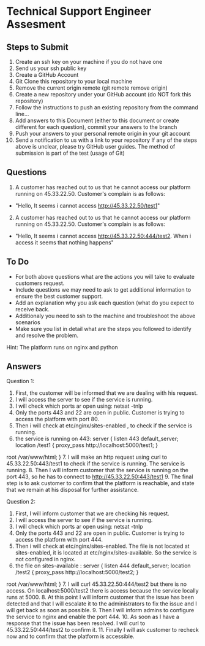 # Technical Support Engineer Assesment
## Steps to Submit  


1. Create an ssh   key on your machine if you do not have one
1. Send us your ssh public key
1. Create a GitHub Account
1. Git Clone this repository to your local machine
1. Remove the current origin remote (git remote remove origin)
1. Create a new repository under your GitHub account (do NOT fork this repository)
1. Follow the instructions to push an existing repository from the command line...
1. Add answers to this Document (either to this document or create different for each question), commit your answers to the branch
1. Push your answers to your personal remote origin in your git account
1. Send a notification to us with a link to your repository
If any of the steps above is unclear, please try GitHub user guides.
The method of submission is part of the test (usage of Git)

## Questions
1. A customer has reached out to us that he cannot access our platform running on 45.33.22.50. Customer's complain is as follows:
- "Hello, It seems i cannot access http://45.33.22.50/test1"

2. A customer has reached out to us that he cannot access our platform running on 45.33.22.50. Customer's complain is as follows:
- "Hello, It seems i cannot access http://45.33.22.50:444/test2. When i access it seems that nothing happens"

## To Do
- For both above questions what are the actions you will take to evaluate customers request.
- Include questions we may need to ask to get additional information to ensure the best customer support.
- Add an explanation why you ask each question (what do you expect to receive back.
- Additionaly you need to ssh to the machine and troubleshoot the above scenarios
- Make sure you list in detail what are the steps you followed to identify and resolve the problem.

Hint: The platform runs on nginx and python

## Answers



Question 1:
1. First, the customer will be informed that we are dealing with his request.
2. I will access the server to see if the service is running.
3. I will check which ports ar open using: netsat -tnlp
4. Only the ports 443 and 22 are open in public. Customer is trying to access the platform with port 80.
5. Then i will check at etc/nginx/sites-enabled , to check if the service is running. 
6. the service is running on 443: 
server {
  listen 443  default_server;
  location /test1 {
        proxy_pass http://localhost:5000/test1;
  }

  root /var/www/html;
}
7. I will make an http request using curl to 45.33.22.50:443/test1 to check if the service is running. The service is running.
8. Then I will inform customer that the service is running on the port 443, so he has to connect to http://45.33.22.50:443/test1
9. The final step is to ask customer to confirm that the platform is reachable, and state that we remain at his disposal for further assistance.


Question 2:
1. First, I will inform customer that we are checking his request.
2. I will access the server to see if the service is running.
3. I will check which ports ar open using: netsat -tnlp
4. Only the ports 443 and 22 are open in public. Customer is trying to access the platform with port 444.
5. Then i will check at etc/nginx/sites-enabled. The file is not located at sites-enabled, it is located at etc/nginx/sites-available. So the service is not configured in nginx.
6. the file on sites-available :
server {
  listen 444 default_server;
  location /test2 {
        proxy_pass http://localhost:5000/test2;
  }

  root /var/www/html;
}
7. I will curl 45.33.22.50:444/test2 but there is no access. On localhost:5000/test2 there is access because the service locally runs at 5000.
8. At this point I will inform customer that the issue has been detected and that I will escalate it to the administrators to fix the issue and I will get back as soon as possible.
9. Then I will inform admins to configure the service to nginx and enable the port 444.
10. As soon as I have a response that the issue has been resolved. I will curl to 45.33.22.50:444/test2 to confirm it.
11. Finally I will ask customer to recheck now and to confirm that the platform is accessible. 




